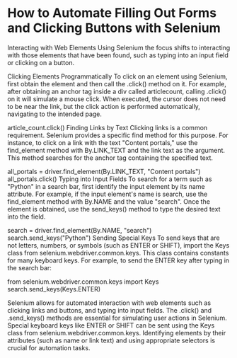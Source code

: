 # How to Automate Filling Out Forms and Clicking Buttons with Selenium
Interacting with Web Elements Using Selenium
the focus shifts to interacting with those elements that have been found, such as typing into an input field or clicking on a button.

Clicking Elements Programmatically
To click on an element using Selenium, first obtain the element and then call the .click() method on it. For example, after obtaining an anchor tag inside a div called articlecount, calling .click() on it will simulate a mouse click. When executed, the cursor does not need to be near the link, but the click action is performed automatically, navigating to the intended page.

article_count.click()
Finding Links by Text
Clicking links is a common requirement. Selenium provides a specific find method for this purpose. For instance, to click on a link with the text "Content portals," use the find_element method with By.LINK_TEXT and the link text as the argument. This method searches for the anchor tag containing the specified text.

all_portals = driver.find_element(By.LINK_TEXT, "Content portals")
all_portals.click()
Typing into Input Fields
To search for a term such as "Python" in a search bar, first identify the input element by its name attribute. For example, if the input element's name is search, use the find_element method with By.NAME and the value "search". Once the element is obtained, use the send_keys() method to type the desired text into the field.

search = driver.find_element(By.NAME, "search")
search.send_keys("Python")
Sending Special Keys
To send keys that are not letters, numbers, or symbols (such as ENTER or SHIFT), import the Keys class from selenium.webdriver.common.keys. This class contains constants for many keyboard keys. For example, to send the ENTER key after typing in the search bar:

from selenium.webdriver.common.keys import Keys
search.send_keys(Keys.ENTER)

Selenium allows for automated interaction with web elements such as clicking links and buttons, and typing into input fields.
The .click() and .send_keys() methods are essential for simulating user actions in Selenium.
Special keyboard keys like ENTER or SHIFT can be sent using the Keys class from selenium.webdriver.common.keys.
Identifying elements by their attributes (such as name or link text) and using appropriate selectors is crucial for automation tasks.
